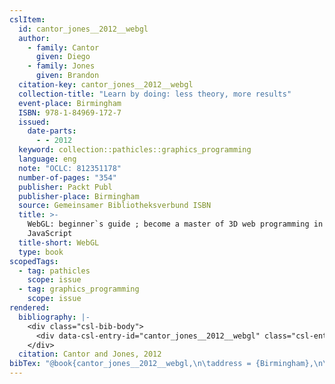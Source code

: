 ```yaml
---
cslItem:
  id: cantor_jones__2012__webgl
  author:
    - family: Cantor
      given: Diego
    - family: Jones
      given: Brandon
  citation-key: cantor_jones__2012__webgl
  collection-title: "Learn by doing: less theory, more results"
  event-place: Birmingham
  ISBN: 978-1-84969-172-7
  issued:
    date-parts:
      - - 2012
  keyword: collection::pathicles::graphics_programming
  language: eng
  note: "OCLC: 812351178"
  number-of-pages: "354"
  publisher: Packt Publ
  publisher-place: Birmingham
  source: Gemeinsamer Bibliotheksverbund ISBN
  title: >-
    WebGL: beginner`s guide ; become a master of 3D web programming in WebGL and
    JavaScript
  title-short: WebGL
  type: book
scopedTags:
  - tag: pathicles
    scope: issue
  - tag: graphics_programming
    scope: issue
rendered:
  bibliography: |-
    <div class="csl-bib-body">
      <div data-csl-entry-id="cantor_jones__2012__webgl" class="csl-entry">Cantor, D. and Jones, B. 2012 <i>WebGL: beginner`s guide ; become a master of 3D web programming in WebGL and JavaScript</i>. Birmingham: Packt Publ (Learn by doing: less theory, more results).</div>
    </div>
  citation: Cantor and Jones, 2012
bibTex: "@book{cantor_jones__2012__webgl,\n\taddress = {Birmingham},\n\tauthor = {Cantor, Diego and Jones, Brandon},\n\tseries = {Learn by doing: less theory, more results},\n\tyear = {2012},\n\tnote = {OCLC: 812351178},\n\tpublisher = {Packt Publ},\n\ttitle = {WebGL: beginner\\textasciigrave{}s guide ; become a master of 3D web programming in {WebGL} and {JavaScript}},\n}\n\n"
---
```

